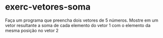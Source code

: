 # exerc-vetores-soma
Faça um programa que preencha dois vetores de 5 números.  Mostre em um vetor resultante a soma de cada elemento do vetor 1 com o elemento  da mesma posição no vetor 2
